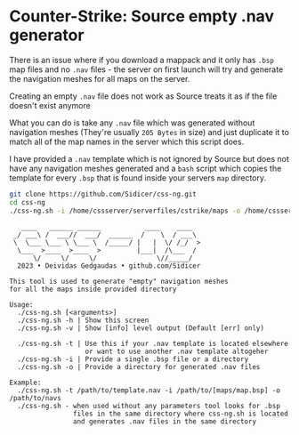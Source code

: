 # Counter-Strike: Source empty .nav generator

There is an issue where if you download a mappack and it only has `.bsp` map files and no `.nav` files - the server on first launch will try and generate the navigation meshes for all maps on the server.

Creating an empty `.nav` file does not work as Source treats it as if the file doesn't exist anymore

What you can do is take any `.nav` file which was generated without navigation meshes (They're usually `205 Bytes` in size) and just duplicate it to match all of the map names in the server which this script does.

I have provided a `.nav` template which is not ignored by Source but does not have any navigation meshes generated and a `bash` script which copies the template for every `.bsp` that is found inside your servers `map` directory.

```sh
git clone https://github.com/Sidicer/css-ng.git
cd css-ng
./css-ng.sh -i /home/cssserver/serverfiles/cstrike/maps -o /home/cssserver/serverfiles/cstrike/maps
```

```
   ____   ______ ______           ____    ____  
 _/ ___\ /  ___//  ___/  ______  /    \  / ___\ 
 \  \___ \___ \ \___ \  /_____/ |   |  \/ /_/  >
  \___  >____  >____  >         |___|  /\___  / 
      \/     \/     \/               \//_____/  
  2023 • Deividas Gedgaudas • github.com/Sidicer

This tool is used to generate "empty" navigation meshes
for all the maps inside provided directory

Usage:
  ./css-ng.sh [<arguments>]
  ./css-ng.sh -h | Show this screen
  ./css-ng.sh -v | Show [info] level output (Default [err] only)

  ./css-ng.sh -t | Use this if your .nav template is located elsewhere
                   or want to use another .nav template altogeher
  ./css-ng.sh -i | Provide a single .bsp file or a directory 
  ./css-ng.sh -o | Provide a directory for generated .nav files

Example:
  ./css-ng.sh -t /path/to/template.nav -i /path/to/[maps/map.bsp] -o /path/to/navs
  ./css-ng.sh - when used without any parameters tool looks for .bsp
                files in the same directory where css-ng.sh is located
                and generates .nav files in the same directory
```